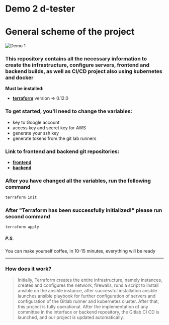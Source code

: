 # Demo 2 d-tester
# General scheme of the project
![Demo 1](http://i.piccy.info/i9/17551289b347b5c650537801ed69e6ce/1599806704/113443/1392829/demo_final_final_99.jpg)
### This repository contains all the necessary information to create the infrastructure, configure servers, frontend and backend builds, as well as CI/CD project also using kubernetes and docker
__Must be installed:__
- __[terraform](https://www.terraform.io/downloads.html)__ version => 0.12.0
### To get started, you'll need to change the variables:
* key to Google account
* access key and secret key for AWS
* generate your ssh key
* generate tokens from the git lab runners
### Link to frontend and backend git repositories:
* __[frontend](https://github.com/OlehKuryshko/IF-105.UI.dtapi.if.ua.io)__
* __[backend](https://github.com/OlehKuryshko/dtapi)__
### After you have changed all the variables, run the following command
```bash
terraform init
```
### After "Terraform has been successfully initialized!" please run second command
```bash
terraform apply
```
##### P.S.
You can make yourself coffee, in 10-15 minutes, everything will be ready
___
### How does it work?
>Initially, Terraform creates the entire infrastructure, namely instances, creates and configures the network, firewalls, runs a script to install ansible on the ansible instance, after successful installation ansible launches ansible playbook for further configuration of servers and configuration of the Gitlab runner and kubernetes cluster. After that, this project is fully operational. After the implementation of any committee in the interface or backend repository, the Gitlab CI CD is launched, and our project is updated automatically.